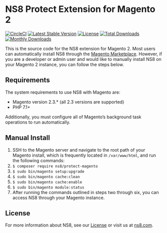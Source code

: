 # NS8 Protect Extension for Magento 2

[![CircleCI](https://circleci.com/gh/ns8inc/protect-integration-magento.svg?style=svg&circle-token=763e49eaad4690e1be48369b54c62d99cf049e4f)](https://app.circleci.com/pipelines/github/ns8inc/protect-integration-magento)
[![Latest Stable Version](https://poser.pugx.org/ns8/protect-magento/v)](//packagist.org/packages/ns8/protect-magento)
[![License](https://poser.pugx.org/ns8/protect-magento/license)](//packagist.org/packages/ns8/protect-magento)
[![Total Downloads](https://poser.pugx.org/ns8/protect-magento/downloads)](//packagist.org/packages/ns8/protect-magento)
[![Monthly Downloads](https://poser.pugx.org/ns8/protect-magento/d/monthly)](//packagist.org/packages/ns8/protect-magento)

This is the source code for the NS8 extension for Magento 2. Most users can automatically install NS8 through the [Magento Marketplace](https://marketplace.magento.com/ns8-protect-magento.html). However, if you are a developer or admin user and would like to manually install NS8 on your Magento 2 instance, you can follow the steps below.

## Requirements

The system requirements to use NS8 with Magento are:

- Magento version 2.3.* (all 2.3 versions are supported)
- PHP 7.1+

Additionally, you must configure all of Magento’s background task operations to run automatically.

## Manual Install

1. SSH to the Magento server and navigate to the root path of your Magento install, which is frequently located in `/var/www/html`, and run the following commands:
1. `$ composer require ns8/protect-magento`
1. `$ sudo bin/magento setup:upgrade`
1. `$ sudo bin/magento cache:clean`
1. `$ sudo bin/magento cache:enable`
1. `$ sudo bin/magento module:status`
1. After running the commands outlined in steps two through six, you can access NS8 through your Magento instance. 

## License

For more information about NS8, see our [License](./LICENSE) or visit us at [ns8.com](https://ns8.com).
